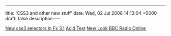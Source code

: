 ---
title: 'CSS3 and other new stuff'
date: Wed, 02 Jul 2008 14:13:04 +0000
draft: false
description:---

[New css3 selectors in Fx 3.1](http://dbaron.org/log/20080603-new-selectors) [Acid Test](http://acid3.acidtests.org/) [New Look BBC Radio Online](http://www.bbc.co.uk/radio/help/faq/development_news.shtml?focuswin)
